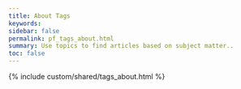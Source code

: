 ```yaml
---
title: About Tags
keywords:
sidebar: false
permalink: pf_tags_about.html
summary: Use topics to find articles based on subject matter..
toc: false
---
```

{% include custom/shared/tags_about.html %}
